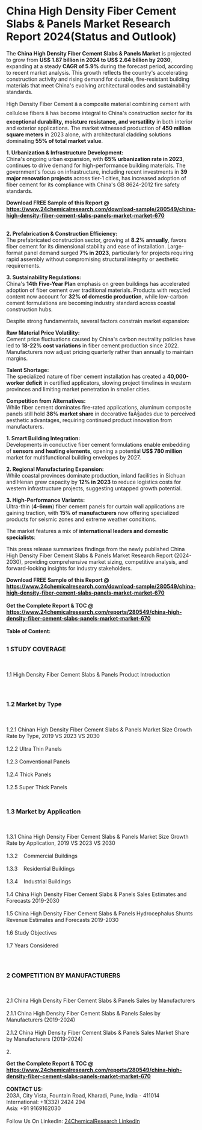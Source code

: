 <h1>China High Density Fiber Cement Slabs &amp; Panels Market Research Report 2024(Status and Outlook)</h1><p>The <strong>China High Density Fiber Cement Slabs &amp; Panels Market</strong> is projected to grow from <strong>US$ 1.87 billion in 2024 to US$ 2.64 billion by 2030</strong>, expanding at a steady <strong>CAGR of 5.9%</strong> during the forecast period, according to recent market analysis. This growth reflects the country's accelerating construction activity and rising demand for durable, fire-resistant building materials that meet China's evolving architectural codes and sustainability standards.</p><p>High Density Fiber Cement â a composite material combining cement with cellulose fibers â has become integral to China's construction sector for its <strong>exceptional durability, moisture resistance, and versatility</strong> in both interior and exterior applications. The market witnessed production of <strong>450 million square meters</strong> in 2023 alone, with architectural cladding solutions dominating <strong>55% of total market value</strong>.</p><p><strong>1. Urbanization &amp; Infrastructure Development:</strong><br>
China's ongoing urban expansion, with <strong>65% urbanization rate in 2023</strong>, continues to drive demand for high-performance building materials. The government's focus on infrastructure, including recent investments in <strong>39 major renovation projects</strong> across tier-1 cities, has increased adoption of fiber cement for its compliance with China's GB 8624-2012 fire safety standards.</p><div><b>Download FREE Sample of this Report @ 
            <a href="https://www.24chemicalresearch.com/download-sample/280549/china-high-density-fiber-cement-slabs-panels-market-market-670">
            https://www.24chemicalresearch.com/download-sample/280549/china-high-density-fiber-cement-slabs-panels-market-market-670</a></b></div><br><p><strong>2. Prefabrication &amp; Construction Efficiency:</strong><br>
The prefabricated construction sector, growing at <strong>8.2% annually</strong>, favors fiber cement for its dimensional stability and ease of installation. Large-format panel demand surged <strong>7% in 2023</strong>, particularly for projects requiring rapid assembly without compromising structural integrity or aesthetic requirements.</p><p><strong>3. Sustainability Regulations:</strong><br>
China's <strong>14th Five-Year Plan</strong> emphasis on green buildings has accelerated adoption of fiber cement over traditional materials. Products with recycled content now account for <strong>32% of domestic production</strong>, while low-carbon cement formulations are becoming industry standard across coastal construction hubs.</p><p>Despite strong fundamentals, several factors constrain market expansion:</p><p><strong>Raw Material Price Volatility:</strong><br>
Cement price fluctuations caused by China's carbon neutrality policies have led to <strong>18-22% cost variations</strong> in fiber cement production since 2022. Manufacturers now adjust pricing quarterly rather than annually to maintain margins.</p><p><strong>Talent Shortage:</strong><br>
The specialized nature of fiber cement installation has created a <strong>40,000-worker deficit</strong> in certified applicators, slowing project timelines in western provinces and limiting market penetration in smaller cities.</p><p><strong>Competition from Alternatives:</strong><br>
While fiber cement dominates fire-rated applications, aluminum composite panels still hold <strong>38% market share</strong> in decorative faÃ§ades due to perceived aesthetic advantages, requiring continued product innovation from manufacturers.</p><p><strong>1. Smart Building Integration:</strong><br>
Developments in conductive fiber cement formulations enable embedding of <strong>sensors and heating elements</strong>, opening a potential <strong>US$ 780 million</strong> market for multifunctional building envelopes by 2027.</p><p><strong>2. Regional Manufacturing Expansion:</strong><br>
While coastal provinces dominate production, inland facilities in Sichuan and Henan grew capacity by <strong>12% in 2023</strong> to reduce logistics costs for western infrastructure projects, suggesting untapped growth potential.</p><p><strong>3. High-Performance Variants:</strong><br>
Ultra-thin (<strong>4-6mm</strong>) fiber cement panels for curtain wall applications are gaining traction, with <strong>15% of manufacturers</strong> now offering specialized products for seismic zones and extreme weather conditions.</p><p>The market features a mix of <strong>international leaders and domestic specialists</strong>:</p><p>This press release summarizes findings from the newly published China High Density Fiber Cement Slabs &amp; Panels Market Research Report (2024-2030), providing comprehensive market sizing, competitive analysis, and forward-looking insights for industry stakeholders.</p><div><b>Download FREE Sample of this Report @ 
            <a href="https://www.24chemicalresearch.com/download-sample/280549/china-high-density-fiber-cement-slabs-panels-market-market-670">
            https://www.24chemicalresearch.com/download-sample/280549/china-high-density-fiber-cement-slabs-panels-market-market-670</a></b></div><br><div><b>Get the Complete Report & TOC @ 
            <a href="https://www.24chemicalresearch.com/reports/280549/china-high-density-fiber-cement-slabs-panels-market-market-670">
            https://www.24chemicalresearch.com/reports/280549/china-high-density-fiber-cement-slabs-panels-market-market-670</a></b></div><br>
            <b>Table of Content:</b><p><h2><span style="font-size:16px"><strong>1 STUDY COVERAGE</strong></span></h2><br />
<p>1.1 High Density Fiber Cement Slabs & Panels Product Introduction</p><br />
<h2><span style="font-size:16px"><strong>1.2 Market by Type</strong></span></h2><br />
<p>1.2.1 Chinan High Density Fiber Cement Slabs & Panels Market Size Growth Rate by Type, 2019 VS 2023 VS 2030<br /><br />
1.2.2 Ultra Thin Panels&nbsp;&nbsp; &nbsp;<br /><br />
1.2.3 Conventional Panels<br /><br />
1.2.4 Thick Panels<br /><br />
1.2.5 Super Thick Panels<br /><br />
<h2><span style="font-size:16px"><strong>1.3 Market by Application</strong></span></h2><br />
<p>1.3.1 China High Density Fiber Cement Slabs & Panels Market Size Growth Rate by Application, 2019 VS 2023 VS 2030<br /><br />
1.3.2&nbsp;&nbsp; &nbsp;Commercial Buildings<br /><br />
1.3.3&nbsp;&nbsp; &nbsp;Residential Buildings<br /><br />
1.3.4&nbsp;&nbsp; &nbsp;Industrial Buildings<br /><br />
1.4 China High Density Fiber Cement Slabs & Panels Sales Estimates and Forecasts 2019-2030<br /><br />
1.5 China High Density Fiber Cement Slabs & Panels Hydrocephalus Shunts Revenue Estimates and Forecasts 2019-2030<br /><br />
1.6 Study Objectives<br /><br />
1.7 Years Considered</p><br />
<h2><span style="font-size:16px"><strong>2 COMPETITION BY MANUFACTURERS</strong></span></h2><br />
<p>2.1 China High Density Fiber Cement Slabs & Panels Sales by Manufacturers<br /><br />
2.1.1 China High Density Fiber Cement Slabs & Panels Sales by Manufacturers (2019-2024)<br /><br />
2.1.2 China High Density Fiber Cement Slabs & Panels Sales Market Share by Manufacturers (2019-2024)<br /><br />
2.</p><div><b>Get the Complete Report & TOC @ 
            <a href="https://www.24chemicalresearch.com/reports/280549/china-high-density-fiber-cement-slabs-panels-market-market-670">
            https://www.24chemicalresearch.com/reports/280549/china-high-density-fiber-cement-slabs-panels-market-market-670</a></b></div><br><b>CONTACT US:</b><br>
            203A, City Vista, Fountain Road, Kharadi, Pune, India - 411014<br>
            International: +1(332) 2424 294<br>
            Asia: +91 9169162030 <br><br>
            Follow Us On LinkedIn: <a href="https://www.linkedin.com/company/24chemicalresearch/">24ChemicalResearch LinkedIn</a>